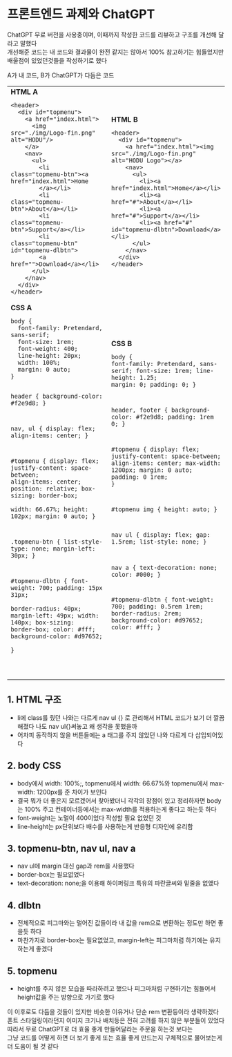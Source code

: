 프론트엔드 과제와 ChatGPT
======================
ChatGPT 무료 버전을 사용중이며, 이때까지 작성한 코드를 리뷰하고 구조를 개선해 달라고 말했다</br>
개선해준 코드는 내 코드와 결과물이 완전 같지는 않아서 100% 참고하기는 힘들었지만 배울점이 있었던것들을 작성하기로 했다

A가 내 코드, B가 ChatGPT가 다듬은 코드

<table>
  <tr>
    <td>
      <strong>HTML A</strong>
      <pre><code>&lt;header&gt;
  &lt;div id="topmenu"&gt;        
    &lt;a href="index.html"&gt;
      &lt;img src="./img/Logo-fin.png" alt="HODU"/&gt;
    &lt;/a&gt;
    &lt;nav&gt;
      &lt;ul&gt;
        &lt;li class="topmenu-btn"&gt;&lt;a href="index.html"&gt;Home
        &lt;/a&gt;&lt;/li&gt;
        &lt;li class="topmenu-btn"&gt;About&lt;/a&gt;&lt;/li&gt;
        &lt;li class="topmenu-btn"&gt;Support&lt;/a&gt;&lt;/li&gt;
        &lt;li class="topmenu-btn" id="topmenu-dlbtn"&gt;
        &lt;a href=""&gt;Download&lt;/a&gt;&lt;/li&gt;
      &lt;/ul&gt;
    &lt;/nav&gt;
  &lt;/div&gt;
&lt;/header&gt;</code></pre>
    </td>
    <td>
      <strong>HTML B</strong>
      <pre><code>&lt;header&gt;
  &lt;div id="topmenu"&gt;
    &lt;a href="index.html"&gt;&lt;img src="./img/Logo-fin.png" alt="HODU Logo"&gt;&lt;/a&gt;
    &lt;nav&gt;
      &lt;ul&gt;
        &lt;li&gt;&lt;a href="index.html"&gt;Home&lt;/a&gt;&lt;/li&gt;
        &lt;li&gt;&lt;a href="#"&gt;About&lt;/a&gt;&lt;/li&gt;
        &lt;li&gt;&lt;a href="#"&gt;Support&lt;/a&gt;&lt;/li&gt;
        &lt;li&gt;&lt;a href="#" id="topmenu-dlbtn"&gt;Download&lt;/a&gt;&lt;/li&gt;
      &lt;/ul&gt;
    &lt;/nav&gt;
  &lt;/div&gt;
&lt;/header&gt;</code></pre>
    </td>
  </tr>
  <tr>
    <td>
      <strong>CSS A</strong>
      <pre><code>body {  
  font-family: Pretendard, sans-serif;
  font-size: 1rem;
  font-weight: 400;
  line-height: 20px;
  width: 100%;
  margin: 0 auto;  
}

header {
  background-color: #f2e9d8;
}

nav,
ul {
  display: flex;
  align-items: center;
}

#topmenu {
  display: flex;
  justify-content: space-between;
  align-items: center;
  position: relative;
  box-sizing: border-box;  
  width: 66.67%;
  height: 102px;
  margin: 0 auto;
}

.topmenu-btn {
  list-style-type: none;
  margin-left: 30px;
}

#topmenu-dlbtn {
  font-weight: 700;
  padding: 15px 31px;  
  border-radius: 40px;
  margin-left: 49px;
  width: 140px;
  box-sizing: border-box; 
  color: #fff;
  background-color: #d97652;   
}

</code></pre>
    </td>
    <td>
      <strong>CSS B</strong>
      <pre><code>body {
  font-family: Pretendard, sans-serif;
  font-size: 1rem;
  line-height: 1.25;
  margin: 0;
  padding: 0;
}

header, footer {
  background-color: #f2e9d8;
  padding: 1rem 0;
}

#topmenu {
  display: flex;
  justify-content: space-between;
  align-items: center;
  max-width: 1200px;
  margin: 0 auto;
  padding: 0 1rem;
}

#topmenu img {
  height: auto;
}

nav ul {
  display: flex;
  gap: 1.5rem;
  list-style: none;
}

nav a {
  text-decoration: none;
  color: #000;
}

#topmenu-dlbtn {
  font-weight: 700;
  padding: 0.5rem 1rem;
  border-radius: 2rem;
  background-color: #d97652;
  color: #fff;
}
</code></pre>
    </td>
  </tr>
</table>

## 1. HTML 구조
  * li에 class를 줬던 나와는 다르게 nav ul {} 로 관리해서 HTML 코드가 보기 더 깔끔해졌다 나도 nav ul{}써놓고 왜 생각을 못했을까
  * 어차피 동작하지 않을 버튼들에는 a 태그를 주지 않았던 나와 다르게 다 삽입되어있다

## 2. body CSS
  * body에서 width: 100%;, topmenu에서 width: 66.67%와 topmenu에서 max-width: 1200px를 준 차이가 보인다
  * 결국 뭐가 더 좋은지 모르겠어서 찾아봤더니 각각의 장점이 있고 정리하자면 body는 100% 주고 컨테이너등에서는 max-width를 적용하는게 좋다고 하는듯 하다
  * font-weight는 노멀이 400이었다 작성할 필요 없었던 것
  * line-height는 px단위보다 배수를 사용하는게 반응형 디자인에 유리함
  
## 3. topmenu-btn, nav ul, nav a
  * nav ul에 margin 대신 gap과 rem을 사용했다
  * border-box는 필요없었다
  * text-decoration: none;을 이용해 하이퍼링크 특유의 파란글씨와 밑줄을 없앴다

## 4. dlbtn
  * 전체적으로 피그마와는 멀어진 값들이라 내 값을 rem으로 변환하는 정도만 하면 좋을듯 하다
  * 마찬가지로 border-box는 필요없었고, margin-left는 피그마처럼 하기에는 유지하는게 좋겠다

## 5. topmenu
  * height를 주지 않은 모습을 따라하려고 했으나 피그마처럼 구현하기는 힘들어서 height값을 주는 방향으로 가기로 했다

이 이후로도 다듬을 것들이 있지만 비슷한 이유거나 단순 rem 변환등이라 생략하겠다</br>
폰트 스타일링이라던지 이미지 크기나 배치등은 전혀 고려를 하지 않은 부분들이 있었다 </br>
따라서 무료 ChatGPT로 더 효율 좋게 만들어달라는 주문을 하는것 보다는 </br>
그냥 코드를 어떻게 하면 더 보기 좋게 또는 효율 좋게 만드는지 구체적으로 물어보는게 더 도움이 될 것 같다</br>
